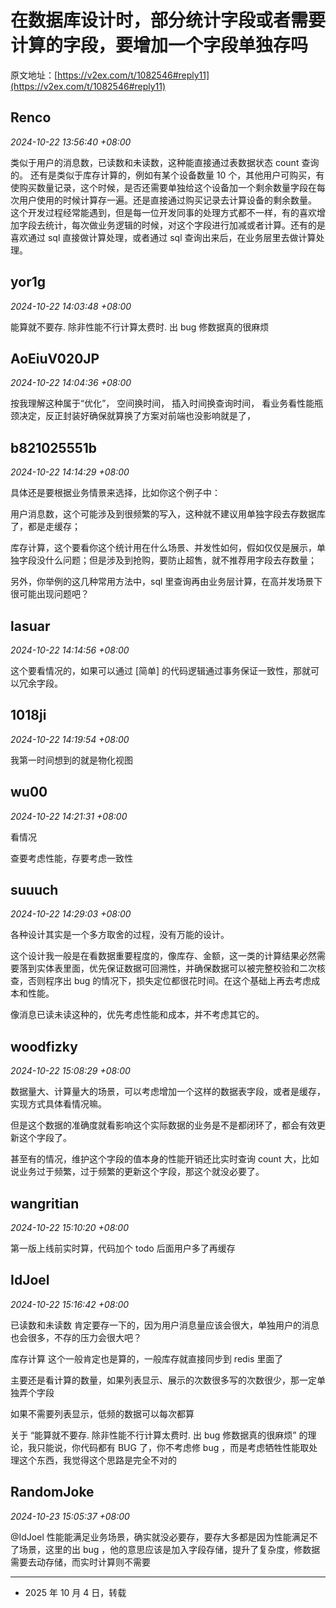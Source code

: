 # 在数据库设计时，部分统计字段或者需要计算的字段，要增加一个字段单独存吗

原文地址：[https://v2ex.com/t/1082546#reply11](https://v2ex.com/t/1082546#reply11)

## Renco

_2024-10-22 13:56:40 +08:00_

类似于用户的消息数，已读数和未读数，这种能直接通过表数据状态 count 查询的。
还有是类似于库存计算的，例如有某个设备数量 10 个，其他用户可购买，有使购买数量记录，这个时候，是否还需要单独给这个设备加一个剩余数量字段在每次用户使用的时候计算存一遍。还是直接通过购买记录去计算设备的剩余数量。
这个开发过程经常能遇到，但是每一位开发同事的处理方式都不一样，有的喜欢增加字段去统计，每次做业务逻辑的时候，对这个字段进行加减或者计算。还有的是喜欢通过 sql 直接做计算处理，或者通过 sql 查询出来后，在业务层里去做计算处理。

## yor1g

_2024-10-22 14:03:48 +08:00_

能算就不要存. 除非性能不行计算太费时. 出 bug 修数据真的很麻烦

## AoEiuV020JP

_2024-10-22 14:04:36 +08:00_

按我理解这种属于“优化”， 空间换时间， 插入时间换查询时间， 看业务看性能瓶颈决定，反正封装好确保就算换了方案对前端也没影响就是了，

## b821025551b

_2024-10-22 14:14:29 +08:00_

具体还是要根据业务情景来选择，比如你这个例子中：

用户消息数，这个可能涉及到很频繁的写入，这种就不建议用单独字段去存数据库了，都是走缓存；

库存计算，这个要看你这个统计用在什么场景、并发性如何，假如仅仅是展示，单独字段没什么问题；但是涉及到抢购，要防止超售，就不推荐用字段去存数量；

另外，你举例的这几种常用方法中，sql 里查询再由业务层计算，在高并发场景下很可能出现问题吧？

## lasuar

_2024-10-22 14:14:56 +08:00_

这个要看情况的，如果可以通过 [简单] 的代码逻辑通过事务保证一致性，那就可以冗余字段。

## 1018ji

_2024-10-22 14:19:54 +08:00_

我第一时间想到的就是物化视图

## wu00

_2024-10-22 14:21:31 +08:00_

看情况

查要考虑性能，存要考虑一致性

## suuuch

_2024-10-22 14:29:03 +08:00_

各种设计其实是一个多方取舍的过程，没有万能的设计。

这个设计我一般是在看数据重要程度的，像库存、金额，这一类的计算结果必然需要落到实体表里面，优先保证数据可回溯性，并确保数据可以被完整校验和二次核查，否则程序出 bug 的情况下，损失定位都很花时间。在这个基础上再去考虑成本和性能。

像消息已读未读这种的，优先考虑性能和成本，并不考虑其它的。

## woodfizky

_2024-10-22 15:08:29 +08:00_

数据量大、计算量大的场景，可以考虑增加一个这样的数据表字段，或者是缓存，实现方式具体看情况嘛。

但是这个数据的准确度就看影响这个实际数据的业务是不是都闭环了，都会有效更新这个字段了。

甚至有的情况，维护这个字段的值本身的性能开销还比实时查询 count 大，比如说业务过于频繁，过于频繁的更新这个字段，那这个就没必要了。

## wangritian

_2024-10-22 15:10:20 +08:00_

第一版上线前实时算，代码加个 todo 后面用户多了再缓存

## IdJoel

_2024-10-22 15:16:42 +08:00_

已读数和未读数 肯定要存一下的，因为用户消息量应该会很大，单独用户的消息也会很多，不存的压力会很大吧？

库存计算 这个一般肯定也是算的，一般库存就直接同步到 redis 里面了

主要还是看计算的数量，如果列表显示、展示的次数很多写的次数很少，那一定单独弄个字段

如果不需要列表显示，低频的数据可以每次都算

关于 “能算就不要存. 除非性能不行计算太费时. 出 bug 修数据真的很麻烦” 的理论，我只能说，你代码都有 BUG 了，你不考虑修 bug ，而是考虑牺牲性能取处理这个东西，我觉得这个思路是完全不对的

## RandomJoke

_2024-10-23 15:05:37 +08:00_

@IdJoel 性能能满足业务场景，确实就没必要存，要存大多都是因为性能满足不了场景，这里的出 bug ，他的意思应该是加入字段存储，提升了复杂度，修数据需要去动存储，而实时计算则不需要

---

- 2025 年 10 月 4 日，转载
